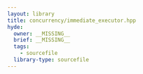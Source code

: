 ```yaml
---
layout: library
title: concurrency/immediate_executor.hpp
hyde:
  owner: __MISSING__
  brief: __MISSING__
  tags:
    - sourcefile
  library-type: sourcefile
---
```

